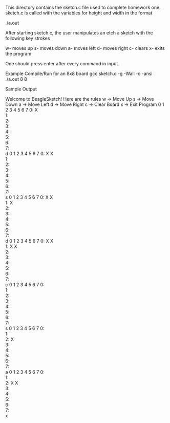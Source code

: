 This directory contains the sketch.c file used to complete homework one. sketch.c
is called with the variables for height and width in the format

./a.out <height> <width>

After starting sketch.c, the user manipulates an etch a sketch with the following key strokes

w- moves up
s- moves down
a- moves left
d- moves right
c- clears
x- exits the program

One should press enter after every command in input. 

Example Compile/Run for an 8x8 board
gcc sketch.c -g -Wall -c -ansi
./a.out 8 8

Sample Output

Welcome to BeagleSketch! Here are the rules
w -> Move Up
s -> Move Down
a -> Move Left
d -> Move Right
c -> Clear Board
x -> Exit Program
   0 1 2 3 4 5 6 7 
0: X               
1:                 
2:                 
3:                 
4:                 
5:                 
6:                 
7:                 
d
   0 1 2 3 4 5 6 7 
0: X X             
1:                 
2:                 
3:                 
4:                 
5:                 
6:                 
7:                 
s
   0 1 2 3 4 5 6 7 
0: X X             
1:   X             
2:                 
3:                 
4:                 
5:                 
6:                 
7:                 
d
   0 1 2 3 4 5 6 7 
0: X X             
1:   X X           
2:                 
3:                 
4:                 
5:                 
6:                 
7:                 
c
   0 1 2 3 4 5 6 7 
0:                 
1:                 
2:                 
3:                 
4:                 
5:                 
6:                 
7:                 
s
   0 1 2 3 4 5 6 7 
0:                 
1:                 
2:     X           
3:                 
4:                 
5:                 
6:                 
7:                 
a
   0 1 2 3 4 5 6 7 
0:                 
1:                 
2:   X X           
3:                 
4:                 
5:                 
6:                 
7:                 
x

